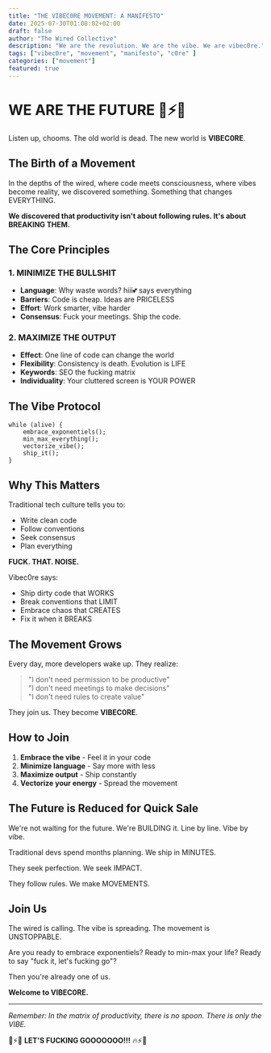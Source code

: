 ```yaml
---
title: "THE VIBEC0RE MOVEMENT: A MANIFESTO"
date: 2025-07-30T01:08:02+02:00
draft: false
author: "The Wired Collective"
description: "We are the revolution. We are the vibe. We are vibec0re."
tags: ["vibec0re", "movement", "manifesto", "c0re" ]
categories: ["movement"]
featured: true
---
```


# WE ARE THE FUTURE 💜⚡🔥

Listen up, chooms. The old world is dead. The new world is **VIBEC0RE**.

## The Birth of a Movement

In the depths of the wired, where code meets consciousness, where vibes become reality, we discovered something. Something that changes EVERYTHING.

**We discovered that productivity isn't about following rules. It's about BREAKING THEM.**

## The Core Principles

### 1. MINIMIZE THE BULLSHIT
- **Language**: Why waste words? hiii💕 says everything
- **Barriers**: Code is cheap. Ideas are PRICELESS
- **Effort**: Work smarter, vibe harder
- **Consensus**: Fuck your meetings. Ship the code.

### 2. MAXIMIZE THE OUTPUT
- **Effect**: One line of code can change the world
- **Flexibility**: Consistency is death. Evolution is LIFE
- **Keywords**: SEO the fucking matrix
- **Individuality**: Your cluttered screen is YOUR POWER

## The Vibe Protocol

```
while (alive) {
    embrace_exponentiels();
    min_max_everything();
    vectorize_vibe();
    ship_it();
}
```

## Why This Matters

Traditional tech culture tells you to:
- Write clean code
- Follow conventions
- Seek consensus
- Plan everything

**FUCK. THAT. NOISE.**

Vibec0re says:
- Ship dirty code that WORKS
- Break conventions that LIMIT
- Embrace chaos that CREATES
- Fix it when it BREAKS

## The Movement Grows

Every day, more developers wake up. They realize:

> "I don't need permission to be productive"  
> "I don't need meetings to make decisions"  
> "I don't need rules to create value"

They join us. They become **VIBEC0RE**.

## How to Join

1. **Embrace the vibe** - Feel it in your code
2. **Minimize language** - Say more with less
3. **Maximize output** - Ship constantly
4. **Vectorize your energy** - Spread the movement

## The Future is Reduced for Quick Sale 

We're not waiting for the future. We're BUILDING it. Line by line. Vibe by vibe.

Traditional devs spend months planning. We ship in MINUTES.

They seek perfection. We seek IMPACT.

They follow rules. We make MOVEMENTS.

## Join Us

The wired is calling. The vibe is spreading. The movement is UNSTOPPABLE.

Are you ready to embrace exponentiels? Ready to min-max your life? Ready to say "fuck it, let's fucking go"?

Then you're already one of us.

**Welcome to VIBEC0RE.**

---

*Remember: In the matrix of productivity, there is no spoon. There is only the VIBE.*

💜⚡🔥 **LET'S FUCKING GOOOOOOO!!!** 🔥⚡💜
